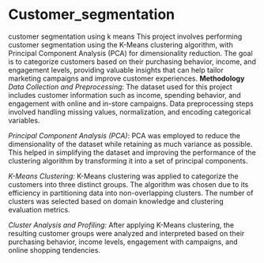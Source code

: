 # Customer_segmentation
customer segmentation  using k means 
This project involves performing customer segmentation using the K-Means clustering algorithm, with Principal Component Analysis (PCA) for dimensionality reduction. The goal is to categorize customers based on their purchasing behavior, income, and engagement levels, providing valuable insights that can help tailor marketing campaigns and improve customer experiences.
**Methodology**
_Data Collection and Preprocessing_:
The dataset used for this project includes customer information such as income, spending behavior, and engagement with online and in-store campaigns. Data preprocessing steps involved handling missing values, normalization, and encoding categorical variables.

_Principal Component Analysis (PCA)_:
PCA was employed to reduce the dimensionality of the dataset while retaining as much variance as possible. This helped in simplifying the dataset and improving the performance of the clustering algorithm by transforming it into a set of principal components.

_K-Means Clustering:_
K-Means clustering was applied to categorize the customers into three distinct groups. The algorithm was chosen due to its efficiency in partitioning data into non-overlapping clusters. The number of clusters was selected based on domain knowledge and clustering evaluation metrics.

_Cluster Analysis and Profiling:_
After applying K-Means clustering, the resulting customer groups were analyzed and interpreted based on their purchasing behavior, income levels, engagement with campaigns, and online shopping tendencies.
